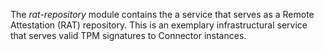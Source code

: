 The _rat-repository_ module contains the a service that serves as a Remote Attestation (RAT) repository. This is an exemplary infrastructural service that serves valid TPM signatures to Connector instances.
